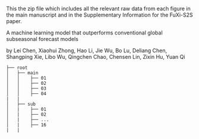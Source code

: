 This the zip file which includes all the relevant raw data from each figure in the main manuscript and in the Supplementary Information for the FuXi-S2S paper.

A machine learning model that outperforms conventional global subseasonal forecast models

by Lei Chen, Xiaohui Zhong, Hao Li, Jie Wu, Bo Lu, Deliang Chen, Shangping Xie, Libo Wu, Qingchen Chao, Chensen Lin, Zixin Hu, Yuan Qi
 
```plain
├── root
│   ├── main
│   │    ├── 01
│   │    ├── 02
│   │    ├── 03
│   │    ├── 04
|   |
│   ├── sub
│   |    ├── 01
│   |    ├── 02
│   |    ├── ...
│   |    ├── 16
|   |   
```
